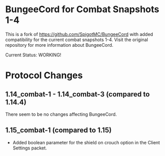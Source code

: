 # BungeeCord for Combat Snapshots 1-4

This is a fork of https://github.com/SpigotMC/BungeeCord with added compatibility for the current combat snapshots 1-4. Visit the original repository for more information about BungeeCord.

Current Status: WORKING!



# Protocol Changes
## 1.14_combat-1 - 1.14_combat-3 (compared to 1.14.4)
There seem to be no changes affecting BungeeCord.
## 1.15_combat-1 (compared to 1.15)
- Added boolean parameter for the shield on crouch option in the Client Settings packet.
